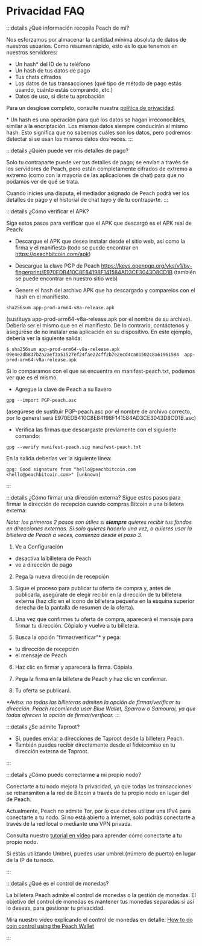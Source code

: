 # Privacidad FAQ

:::details ¿Qué información recopila Peach de mí?

Nos esforzamos por almacenar la cantidad mínima absoluta de datos de nuestros usuarios. Como resumen rápido, esto es lo que tenemos en nuestros servidores:

- Un hash* del ID de tu teléfono
- Un hash de tus datos de pago
- Tus chats cifrados
- Los datos de tus transacciones (qué tipo de método de pago estás usando, cuánto estás comprando, etc.)
- Datos de uso, si diste tu aprobación

Para un desglose completo, consulte nuestra [política de privacidad](/es/privacy-policy/).

\* Un hash es una operación para que los datos se hagan irreconocibles, similar a la encriptación. Los mismos datos siempre conducirán al mismo hash. Esto significa que no sabemos cuáles son los datos, pero podremos detectar si se usan los mismos datos dos veces.
:::

<!--
:::details ¿Qué información se envía cuando comparto datos de uso?
Dar una lista
:::
-->

:::details ¿Quién puede ver mis detalles de pago?

Solo tu contraparte puede ver tus detalles de pago; se envían a través de los servidores de Peach, pero están completamente cifrados de extremo a extremo (como con la mayoría de las aplicaciones de chat) para que no podamos ver de qué se trata.

Cuando inicies una disputa, el mediador asignado de Peach podrá ver los detalles de pago y el historial de chat tuyo y de tu contraparte.
:::

:::details ¿Cómo verificar el APK?

Siga estos pasos para verificar que el APK que descargó es el APK real de Peach:

- Descargue el APK que desea instalar desde el sitio web, así como la firma y el manifiesto (todo se puede encontrar en https://peachbitcoin.com/apk)

- Descargue la clave PGP de Peach https://keys.openpgp.org/vks/v1/by-fingerprint/E970EDB410C8E84198F141584AD3CE3043D8CD1B (también se puede encontrar en nuestro sitio web)

- Genere el hash del archivo APK que ha descargado y comparelos con el hash en el manifiesto.
```
sha256sum app-prod-arm64-v8a-release.apk
```
(sustituya app-prod-arm64-v8a-release.apk por el nombre de su archivo). Debería ser el mismo que en el manifiesto. De lo contrario, contáctenos y asegúrese de no instalar esa aplicación en su dispositivo. En este ejemplo, debería ver la siguiente salida:
```
$ sha256sum app-prod-arm64-v8a-release.apk
09e4e2db837b2a2aef3a51527ef24fae22cff2b7e2ecd4ca01502c8a61961584  app-prod-arm64-v8a-release.apk
```
Si lo comparamos con el que se encuentra en manifest-peach.txt, podemos ver que es el mismo.

- Agregue la clave de Peach a su llavero
```
gpg --import PGP-peach.asc
```
(asegúrese de sustituir PGP-peach.asc por el nombre de archivo correcto, por lo general será E970EDB410C8E84198F141584AD3CE3043D8CD1B.asc)

- Verifica las firmas que descargaste previamente con el siguiente comando:
```
gpg --verify manifest-peach.sig manifest-peach.txt
```
En la salida deberías ver la siguiente línea:
```
gpg: Good signature from "hello@peachbitcoin.com <hello@peachbitcoin.com>" [unknown]
```
:::

:::details ¿Cómo firmar una dirección externa?
Sigue estos pasos para firmar la dirección de recepción cuando compras Bitcoin a una billetera externa:

_Nota: los primeros 2 pasos son útiles si **siempre** quieres recibir tus fondos en direcciones externas. Si solo quieres hacerlo una vez, o quieres usar la billetera de Peach a veces, comienza desde el paso 3._

1. Ve a Configuración
  - desactiva la billetera de Peach
  - ve a dirección de pago

2. Pega la nueva dirección de recepción

3. Sigue el proceso para publicar tu oferta de compra y, antes de publicarla, asegúrate de elegir recibir en la dirección de tu billetera externa (haz clic en el icono de billetera pequeña en la esquina superior derecha de la pantalla de resumen de la oferta).

4. Una vez que confirmes tu oferta de compra, aparecerá el mensaje para firmar tu dirección. Cópialo y vuelve a tu billetera.

5. Busca la opción "firmar/verificar"* y pega:
  - tu dirección de recepción
  - el mensaje de Peach

6. Haz clic en firmar y aparecerá la firma. Cópiala.

7. Pega la firma en la billetera de Peach y haz clic en confirmar.

8. Tu oferta se publicará.

_*Aviso: no todas las billeteras admiten la opción de firmar/verificar tu dirección. Peach recomienda usar Blue Wallet, Sparrow o Samourai, ya que todas ofrecen la opción de firmar/verificar._
:::

:::details ¿Se admite Taproot?

- Sí, puedes enviar a direcciones de Taproot desde la billetera Peach.
- También puedes recibir directamente desde el fideicomiso en tu dirección externa de Taproot.

:::

:::details ¿Cómo puedo conectarme a mi propio nodo?

Conectarte a tu nodo mejora la privacidad, ya que todas las transacciones se retransmiten a la red de Bitcoin a través de tu propio nodo en lugar del de Peach.

Actualmente, Peach no admite Tor, por lo que debes utilizar una IPv4 para conectarte a tu nodo. Si no está abierto a Internet, solo podrás conectarte a través de la red local o mediante una VPN privada.

Consulta nuestro [tutorial en vídeo](https://www.youtube.com/watch?v=xtvq2i3mIYg) para aprender cómo conectarte a tu propio nodo.

Si estás utilizando Umbrel, puedes usar umbrel.{número de puerto} en lugar de la IP de tu nodo.

:::

:::details ¿Qué es el control de monedas?

La billetera Peach admite el control de monedas o la gestión de monedas. El objetivo del control de monedas es mantener tus monedas separadas si así lo deseas, para gestionar tu privacidad.

Mira nuestro video explicando el control de monedas en detalle: [How to do coin control using the Peach Wallet](https://www.youtube.com/watch?v=zWwIekSv3U8)

:::
